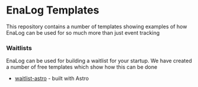 # EnaLog Templates

This repository contains a number of templates showing examples of how EnaLog can be used for so much more than just event tracking

### Waitlists

EnaLog can be used for building a waitlist for your startup. We have created a number of free templates which show how this can be done

* [waitlist-astro](/waitlist-astro/) - built with Astro